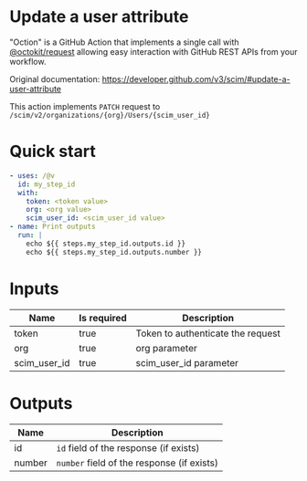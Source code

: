 # Update a user attribute

"Oction" is a GitHub Action that implements a single call with 
[@octokit/request](https://www.npmjs.com/package/@octokit/request)
allowing easy interaction with GitHub REST APIs from your workflow.

Original documentation: https://developer.github.com/v3/scim/#update-a-user-attribute

This action implements `PATCH` request to `/scim/v2/organizations/{org}/Users/{scim_user_id}`


# Quick start

```yaml
- uses: /@v
  id: my_step_id
  with:
    token: <token value>
    org: <org value>
    scim_user_id: <scim_user_id value>
- name: Print outputs
  run: |
    echo ${{ steps.my_step_id.outputs.id }}
    echo ${{ steps.my_step_id.outputs.number }}
```


# Inputs

| Name | Is required | Description |
|---|---|---|
|token|true|Token to authenticate the request
|org|true|org parameter
|scim_user_id|true|scim_user_id parameter

# Outputs

| Name | Description |
|---|---|
|id|`id` field of the response (if exists)|
|number|`number` field of the response (if exists)|

